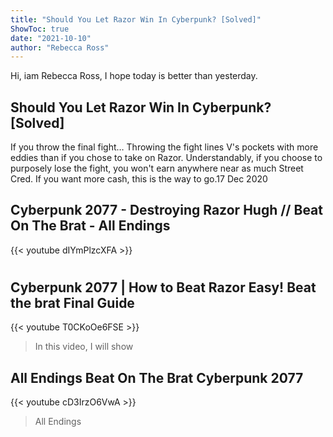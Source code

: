 ```yaml
---
title: "Should You Let Razor Win In Cyberpunk? [Solved]"
ShowToc: true 
date: "2021-10-10"
author: "Rebecca Ross" 
---
```


Hi, iam Rebecca Ross, I hope today is better than yesterday.
## Should You Let Razor Win In Cyberpunk? [Solved]
If you throw the final fight… Throwing the fight lines V's pockets with more eddies than if you chose to take on Razor. Understandably, if you choose to purposely lose the fight, you won't earn anywhere near as much Street Cred. If you want more cash, this is the way to go.17 Dec 2020

## Cyberpunk 2077 - Destroying Razor Hugh // Beat On The Brat - All Endings
{{< youtube dIYmPlzcXFA >}}
>#

## Cyberpunk 2077 | How to Beat Razor Easy! Beat the brat Final Guide
{{< youtube T0CKoOe6FSE >}}
>In this video, I will show 

## All Endings Beat On The Brat Cyberpunk 2077
{{< youtube cD3IrzO6VwA >}}
>All Endings 

